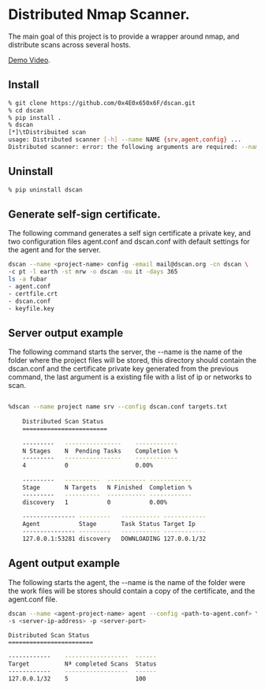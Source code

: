 # Distributed Nmap Scanner.

The main goal of this project is to provide a wrapper around nmap, and
 distribute scans across several hosts.

[Demo Video](https://www.youtube.com/watch?v=3wY6gpH_8rE).

## Install

```bash
% git clone https://github.com/0x4E0x650x6F/dscan.git
% cd dscan
% pip install .
% dscan
[*]\tDistribuited scan
usage: Distributed scanner [-h] --name NAME {srv,agent,config} ...
Distributed scanner: error: the following arguments are required: --name, cmd
```

## Uninstall

```bash
% pip uninstall dscan
```

## Generate self-sign certificate. 

The following command generates a self sign certificate a private key, and two
configuration files agent.conf and dscan.conf with default settings for the
agent and for the server.

```bash
dscan --name <project-name> config -email mail@dscan.org -cn dscan \
-c pt -l earth -st nrw -o dscan -ou it -days 365
ls -a fubar
- agent.conf	
- certfile.crt	
- dscan.conf	
- keyfile.key
```

## Server output example

The following command starts the server, the --name is the name of the
folder where the project files will be stored, this directory should
contain the dscan.conf and the certificate private key generated from the
previous command, the last argument is a existing file with a list of
ip or networks to scan.

````bash

%dscan --name project name srv --config dscan.conf targets.txt
    
    Distributed Scan Status
    ========================
    
    ---------	----------------	------------
    N Stages	N  Pending Tasks	Completion %
    ---------	----------------	------------
    4        	0               	0.00%       
    
    ---------	----------	-----------	------------
    Stage    	N Targets	N Finished	Completion %
    ---------	----------	-----------	------------
    discovery	1         	0          	0.00%       
    
    ---------------	---------	-----------	------------
    Agent          	Stage    	Task Status	Target Ip   
    ---------------	---------	-----------	------------
    127.0.0.1:53281	discovery	DOWNLOADING	127.0.0.1/32
````

## Agent output example

The following starts the agent, the --name is the name of the folder were
the work files will be stores should contain a copy of the certificate, and
the agent.conf file. 

```bash
dscan --name <agent-project-name> agent --config <path-to-agent.conf> \ 
-s <server-ip-address> -p <server-port>

Distributed Scan Status
========================

------------	------------------	------
Target      	Nª completed Scans	Status
------------	------------------	------
127.0.0.1/32	5                 	100   

```

